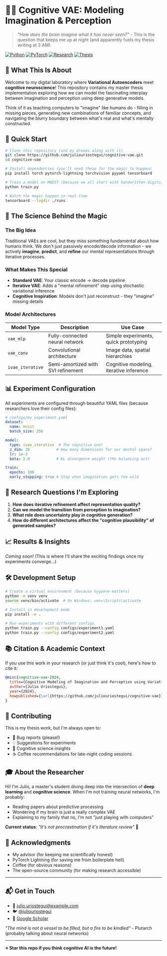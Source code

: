 # 🧠✨ Cognitive VAE: Modeling Imagination & Perception

> *"How does the brain imagine what it has never seen?"* - This is the question that keeps me up at night (and apparently fuels my thesis writing at 3 AM).

[![Python](https://img.shields.io/badge/Python-3.8+-blue.svg)](https://www.python.org/downloads/)
[![PyTorch](https://img.shields.io/badge/PyTorch-2.0+-orange.svg)](https://pytorch.org/)
[![Research](https://img.shields.io/badge/Status-Active%20Research-green.svg)](https://github.com/juliouriostegui/cognitive-vae)
[![Thesis](https://img.shields.io/badge/Master%20Thesis-In%20Progress-purple.svg)]()

## 🎯 What This Is About

Welcome to my digital laboratory where **Variational Autoencoders** meet **cognitive neuroscience**! This repository contains my master thesis implementation exploring how we can model the fascinating interplay between imagination and perception using deep generative models.

Think of it as teaching computers to "imagine" like humans do - filling in missing pieces, generating new combinations of familiar concepts, and navigating the blurry boundary between what's real and what's mentally constructed.

## 🚀 Quick Start

```bash
# Clone this repository (and my dreams along with it)
git clone https://github.com/juliouriostegui/cognitive-vae.git
cd cognitive-vae

# Install dependencies (you'll need these for the magic to happen)
pip install torch pytorch-lightning torchvision pyyaml tensorboard

# Train a model on MNIST (because we all start with handwritten digits)
python train.py

# Watch the magic happen in real-time
tensorboard --logdir ./runs
```

## 🧬 The Science Behind the Magic

### The Big Idea
Traditional VAEs are cool, but they miss something fundamental about how humans think. We don't just passively encode/decode information - we actively **imagine**, **predict**, and **refine** our mental representations through iterative processes.

### What Makes This Special
- **Standard VAE**: Your classic encode → decode pipeline
- **Iterative VAE**: Adds a "mental refinement" step using stochastic variational inference
- **Cognitive Inspiration**: Models don't just reconstruct - they "imagine" missing details

### Model Architectures

| Model Type | Description | Use Case |
|------------|-------------|----------|
| `vae_mlp` | Fully-connected neural network | Simple experiments, quick prototyping |
| `vae_conv` | Convolutional architecture | Image data, spatial hierarchies |
| `ivae_iterative` | Semi-amortized with SVI refinement | Cognitive modeling, iterative inference |

## 📊 Experiment Configuration

All experiments are configured through beautiful YAML files (because researchers love their config files):

```yaml
# configs/my_experiment.yaml
dataset:
  name: mnist
  batch_size: 256

model:
  type: ivae_iterative  # The cognitive one!
  z_dim: 20            # How many dimensions for our mental space?
  lr: 1e-3
  beta: 2.0            # KL divergence weight (the balancing act)

train:
  epochs: 100
  early_stopping: true # Stop when imagination gets too wild
```

## 🔬 Research Questions I'm Exploring

1. **How does iterative refinement affect representation quality?**
2. **Can we model the transition from perception to imagination?**
3. **What role does uncertainty play in cognitive generation?**
4. **How do different architectures affect the "cognitive plausibility" of generated samples?**

## 📈 Results & Insights

*Coming soon!* (This is where I'll share the exciting findings once my experiments converge...)

## 🛠️ Development Setup

```bash
# Create a virtual environment (because hygiene matters)
python -m venv venv
source venv/bin/activate  # On Windows: venv\Scripts\activate

# Install in development mode
pip install -e .

# Run experiments with different configs
python train.py --config configs/experiment1.yaml
python train.py --config configs/experiment2.yaml
```

## 📚 Citation & Academic Context

If you use this work in your research (or just think it's cool), here's how to cite it:

```bibtex
@misc{cognitive-vae-2024,
  title={Cognitive Modeling of Imagination and Perception using Variational Autoencoders},
  author={Julio Uriostegui},
  year={2024},
  howpublished={\url{https://github.com/juliouriostegui/cognitive-vae}}
}
```

## 🤝 Contributing

This is my thesis work, but I'm always open to:
- 🐛 Bug reports (please!)
- 💡 Suggestions for experiments
- 🧠 Cognitive science insights
- ☕ Coffee recommendations for late-night coding sessions

## 🎓 About the Researcher

Hi! I'm Julio, a master's student diving deep into the intersection of **deep learning** and **cognitive science**. When I'm not training neural networks, I'm probably:
- Reading papers about predictive processing
- Wondering if my brain is just a really complex VAE
- Explaining to my family that no, I'm not "just playing with computers"

**Current status**: *"It's not procrastination if it's literature review"* 📖

## 🙏 Acknowledgments

- My advisor (for keeping me scientifically honest)
- PyTorch Lightning (for saving me from boilerplate hell)
- Coffee (for obvious reasons)
- The open-source community (for making research accessible)

---

## 📬 Get in Touch

- 📧 [julio.uriostegui@example.com](mailto:julio.uriostegui@example.com)
- 🐦 [@juliouriostegui](https://twitter.com/juliouriostegui)
- 🔬 [Google Scholar](https://scholar.google.com/citations?user=YOUR_ID)

*"The mind is not a vessel to be filled, but a fire to be kindled"* - Plutarch (probably talking about neural networks)

---

**⭐ Star this repo if you think cognitive AI is the future!**